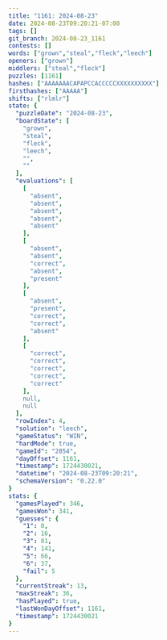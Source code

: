 ```yaml
---
title: "1161: 2024-08-23"
date: 2024-08-23T09:20:21-07:00
tags: []
git_branch: 2024-08-23_1161
contests: []
words: ["grown","steal","fleck","leech"]
openers: ["grown"]
middlers: ["steal","fleck"]
puzzles: [1161]
hashes: ["AAAAAAACAPAPCCACCCCCXXXXXXXXXX"]
firsthashes: ["AAAAA"]
shifts: ["rlmlr"]
state: {
  "puzzleDate": "2024-08-23",
  "boardState": [
    "grown",
    "steal",
    "fleck",
    "leech",
    "",
    ""
  ],
  "evaluations": [
    [
      "absent",
      "absent",
      "absent",
      "absent",
      "absent"
    ],
    [
      "absent",
      "absent",
      "correct",
      "absent",
      "present"
    ],
    [
      "absent",
      "present",
      "correct",
      "correct",
      "absent"
    ],
    [
      "correct",
      "correct",
      "correct",
      "correct",
      "correct"
    ],
    null,
    null
  ],
  "rowIndex": 4,
  "solution": "leech",
  "gameStatus": "WIN",
  "hardMode": true,
  "gameId": "2054",
  "dayOffset": 1161,
  "timestamp": 1724430021,
  "datetime": "2024-08-23T09:20:21",
  "schemaVersion": "0.22.0"
}
stats: {
  "gamesPlayed": 346,
  "gamesWon": 341,
  "guesses": {
    "1": 0,
    "2": 16,
    "3": 81,
    "4": 141,
    "5": 66,
    "6": 37,
    "fail": 5
  },
  "currentStreak": 13,
  "maxStreak": 36,
  "hasPlayed": true,
  "lastWonDayOffset": 1161,
  "timestamp": 1724430021
}
---
```

<!-- more -->
